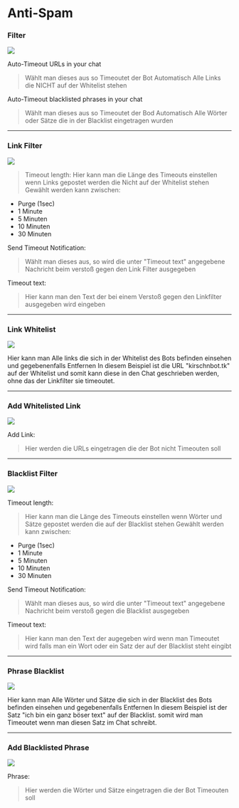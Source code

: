 # Anti-Spam

### Filter
<img src="http://i.imgur.com/gkF3R4i.png"/>

Auto-Timeout URLs in your chat
>Wählt man dieses aus so Timeoutet der Bot Automatisch Alle Links die NICHT auf der Whitelist stehen

Auto-Timeout blacklisted phrases in your chat
>Wählt man dieses aus so Timeoutet der Bod Automatisch Alle Wörter oder Sätze die in der Blacklist eingetragen wurden 

<hr>

### Link Filter
<img src="http://i.imgur.com/IjPHWlP.png"/>

>Timeout length:
Hier kann man die Länge des Timeouts einstellen wenn Links gepostet werden die Nicht auf der Whitelist stehen
Gewählt werden kann zwischen:
- Purge (1sec)
- 1  Minute
- 5  Minuten
- 10 Minuten
- 30 Minuten

Send Timeout Notification:
>Wählt man dieses aus, so wird die unter "Timeout text" angegebene Nachricht beim verstoß gegen den Link Filter ausgegeben

Timeout text:
>Hier kann man den Text der bei einem Verstoß gegen den Linkfilter ausgegeben wird eingeben

<hr>

### Link Whitelist
<img src="http://i.imgur.com/39UsNxP.png"/>

Hier kann man Alle links die sich in der Whitelist des Bots befinden einsehen und gegebenenfalls Entfernen
In diesem Beispiel ist die URL "kirschnbot.tk" auf der Whitelist und somit kann diese in den Chat geschrieben werden, ohne das der Linkfilter sie timeoutet.

<hr>

### Add Whitelisted Link
<img src="http://i.imgur.com/QAdUk7A.png"/>

Add Link:
>Hier werden die URLs eingetragen die der Bot nicht Timeouten soll


<hr>

### Blacklist Filter
<img src="http://i.imgur.com/rss9w22.png"/>

Timeout length:
>Hier kann man die Länge des Timeouts einstellen wenn Wörter und Sätze gepostet werden die auf der Blacklist stehen
Gewählt werden kann zwischen:
- Purge (1sec)
- 1  Minute
- 5  Minuten
- 10 Minuten
- 30 Minuten

Send Timeout Notification:
>Wählt man dieses aus, so wird die unter "Timeout text" angegebene Nachricht beim verstoß gegen die Blacklist ausgegeben

Timeout text:
>Hier kann man den Text der augegeben wird wenn man Timeoutet wird falls man ein Wort oder ein Satz der auf der Blacklist steht eingibt

<hr>

### Phrase Blacklist
<img src="http://i.imgur.com/nFLUJKt.png"/>

Hier kann man Alle Wörter und Sätze die sich in der Blacklist des Bots befinden einsehen und gegebenenfalls Entfernen
In diesem Beispiel ist der Satz "ich bin ein ganz böser text" auf der Blacklist.
somit wird man Timeoutet wenn man diesen Satz im Chat schreibt.

<hr>

### Add Blacklisted Phrase
<img src="http://i.imgur.com/tvA89bf.png"/>

Phrase:
>Hier werden die Wörter und Sätze eingetragen die der Bot Timeouten soll